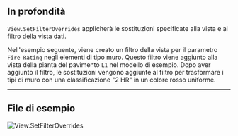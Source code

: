 ## In profondità
`View.SetFilterOverrides` applicherà le sostituzioni specificate alla vista e al filtro della vista dati.

Nell'esempio seguente, viene creato un filtro della vista per il parametro `Fire Rating` negli elementi di tipo muro. Questo filtro viene aggiunto alla vista della pianta del pavimento `L1` nel modello di esempio. Dopo aver aggiunto il filtro, le sostituzioni vengono aggiunte al filtro per trasformare i tipi di muro con una classificazione "2 HR" in un colore rosso uniforme.
___
## File di esempio

![View.SetFilterOverrides](./Revit.Elements.Views.View.SetFilterOverrides_img.jpg)
